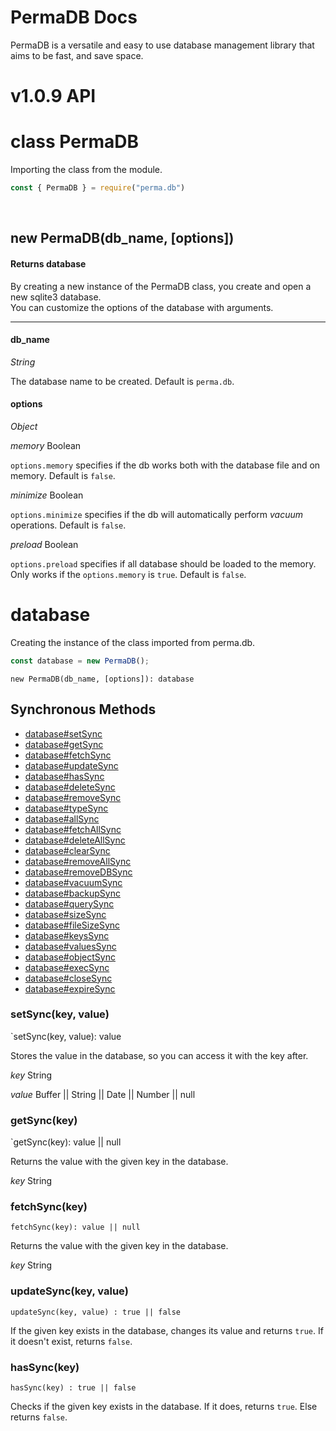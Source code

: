 # PermaDB Docs
PermaDB is a versatile and easy to use database management library that aims to be fast, and save space.

# v1.0.9 API

# class PermaDB

Importing the class from the module.
```js
const { PermaDB } = require("perma.db")
````
<br>
<h2>new PermaDB(db_name, [options])</h2>
<h4>Returns database</h4>

By creating a new instance of the PermaDB class, you create and open a new sqlite3 database.<br>
You can customize the options of the database with arguments.



---



<h4>db_name</h4>


_String_


The database name to be created. Default is `perma.db`.

<h4>options</h4>



_Object_



*memory* Boolean

`options.memory` specifies if the db works both with the database file and on memory. Default is `false`.

*minimize* Boolean 

`options.minimize` specifies if the db will automatically perform *vacuum* operations. Default is `false`.

*preload* Boolean

`options.preload` specifies if all database should be loaded to the memory. Only works if the `options.memory` is `true`. Default is `false`.


# database

Creating the instance of the class imported from perma.db.


```js
const database = new PermaDB();
```





`new PermaDB(db_name, [options]): database`



## Synchronous Methods
- [database#setSync](https://github.com/Rednexie/perma.db/blob/main/DOCS.md#setSync)
- [database#getSync](https://github.com/Rednexie/perma.db/blob/main/DOCS.md#getSync)
- [database#fetchSync](https://github.com/Rednexie/perma.db/blob/main/DOCS.md#fetchSync)
- [database#updateSync](https://github.com/Rednexie/perma.db/blob/main/DOCS.md#updateSync)
- [database#hasSync](https://github.com/Rednexie/perma.db/blob/main/DOCS.md#hasSync)
- [database#deleteSync](https://github.com/Rednexie/perma.db/blob/main/DOCS.md#deleteSync)
- [database#removeSync](https://github.com/Rednexie/perma.db/blob/main/DOCS.md#removeSync)
- [database#typeSync](https://github.com/Rednexie/perma.db/blob/main/DOCS.md#typeSync)
- [database#allSync](https://github.com/Rednexie/perma.db/blob/main/DOCS.md#allSync)
- [database#fetchAllSync](https://github.com/Rednexie/perma.db/blob/main/DOCS.md#fetchAllSync)
- [database#deleteAllSync](https://github.com/Rednexie/perma.db/blob/main/DOCS.md#deleteAllSync)
- [database#clearSync](https://github.com/Rednexie/perma.db/blob/main/DOCS.md#clearSync)
- [database#removeAllSync](https://github.com/Rednexie/perma.db/blob/main/DOCS.md#removeAllSync)
- [database#removeDBSync](https://github.com/Rednexie/perma.db/blob/main/DOCS.md#removeDBSync)
- [database#vacuumSync](https://github.com/Rednexie/perma.db/blob/main/DOCS.md#vacuumSync)
- [database#backupSync](https://github.com/Rednexie/perma.db/blob/main/DOCS.md#backupSync)
- [database#querySync](https://github.com/Rednexie/perma.db/blob/main/DOCS.md#querySync)
- [database#sizeSync](https://github.com/Rednexie/perma.db/blob/main/DOCS.md#sizeSync)
- [database#fileSizeSync](https://github.com/Rednexie/perma.db/blob/main/DOCS.md#fileSizeSync)
- [database#keysSync](https://github.com/Rednexie/perma.db/blob/main/DOCS.md#keysSync)
- [database#valuesSync](https://github.com/Rednexie/perma.db/blob/main/DOCS.md#valuesSync)
- [database#objectSync](https://github.com/Rednexie/perma.db/blob/main/DOCS.md#objectSync)
- [database#execSync](https://github.com/Rednexie/perma.db/blob/main/DOCS.md#execSync)
- [database#closeSync](https://github.com/Rednexie/perma.db/blob/main/DOCS.md#closeSync)
- [database#expireSync](https://github.com/Rednexie/perma.db/blob/main/DOCS.md#expireSync)


### setSync(key, value)

`setSync(key, value): value

Stores the value in the database, so you can access it with the key after.


*key* String



*value* Buffer || String || Date || Number || null


### getSync(key)

`getSync(key): value || null 



Returns the value with the given key in the database.



*key* String



### fetchSync(key)

`fetchSync(key): value || null`



Returns the value with the given key in the database.



*key* String


### updateSync(key, value)

`updateSync(key, value) : true || false`


If the given key exists in the database, changes its value and returns `true`.
If it doesn't exist, returns `false`. 



### hasSync(key)


`hasSync(key) : true || false`

Checks if the given key exists in the database. 
If it does, returns `true`. Else returns `false`.









